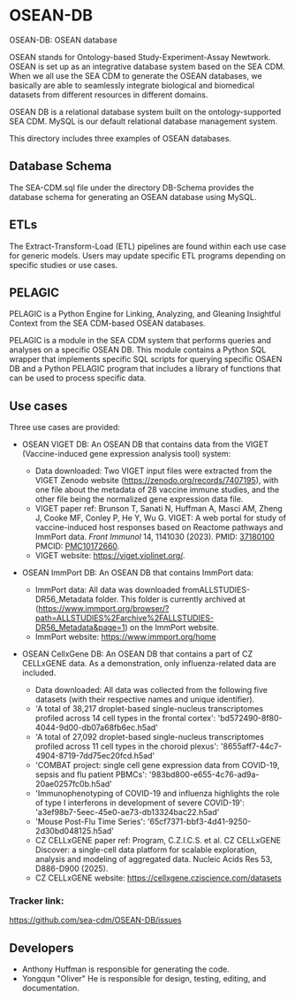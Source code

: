 # OSEAN-DB
OSEAN-DB: OSEAN database

OSEAN stands for Ontology-based Study-Experiment-Assay Newtwork. OSEAN is set up as an integrative database system based on the SEA CDM. When we all use the SEA CDM to generate the OSEAN databases, we basically are able to seamlessly integrate biological and biomedical datasets from different resources in different domains.  

OSEAN DB is a relational database system built on the ontology-supported SEA CDM. MySQL is our default relational database management system. 

This directory includes three examples of OSEAN databases.

## Database Schema

The SEA-CDM.sql file under the directory DB-Schema provides the database schema for generating an OSEAN database using MySQL.

## ETLs

The Extract-Transform-Load (ETL) pipelines are found within each use case for generic models. Users may update specific ETL programs depending on specific studies or use cases. 

## PELAGIC 

PELAGIC is a Python Engine for Linking, Analyzing, and Gleaning Insightful Context from the SEA CDM-based OSEAN databases. 

PELAGIC is a module in the SEA CDM system that performs queries and analyses on a specific OSEAN DB. This module contains a Python SQL wrapper that implements specific SQL scripts for querying specific OSAEN DB and a Python PELAGIC program that includes a library of functions that can be used to process specific data. 

## Use cases  

Three use cases are provided:
- OSEAN VIGET DB: An OSEAN DB that contains data from the VIGET (Vaccine-induced gene expression analysis tool) system:
  - Data downloaded: Two VIGET input files were extracted from the VIGET Zenodo website (https://zenodo.org/records/7407195), with one file about the metadata of 28 vaccine immune studies, and the other file being the normalized gene expression data file. 
  - VIGET paper ref: Brunson T, Sanati N, Huffman A, Masci AM, Zheng J, Cooke MF, Conley P, He Y, Wu G. VIGET: A web portal for study of vaccine-induced host responses based on Reactome pathways and ImmPort data. _Front Immunol_ 14, 1141030 (2023). PMID: [37180100](https://pubmed.ncbi.nlm.nih.gov/37180100/) PMCID: [PMC10172660](https://pmc.ncbi.nlm.nih.gov/articles/PMC10172660/).  
  - VIGET website: https://viget.violinet.org/. 

- OSEAN ImmPort DB: An OSEAN DB that contains ImmPort data:
  - ImmPort data: All data was downloaded fromALLSTUDIES-DR56_Metadata folder. This folder is currently archived at (https://www.immport.org/browser/?path=ALLSTUDIES%2Farchive%2FALLSTUDIES-DR56_Metadata&page=1) on the ImmPort website.
  - ImmPort website: https://www.immport.org/home
       
- OSEAN CellxGene DB: An OSEAN DB that contains a part of CZ CELLxGENE data. As a demonstration, only influenza-related data are included.
  -  Data downloaded: All data was collected from the following five datasets (with their respective names and unique identifier).
    - 'A total of 38,217 droplet-based single-nucleus transcriptomes profiled across 14 cell types in the frontal cortex': 'bd572490-8f80-4044-9d00-db07a68fb6ec.h5ad'
    - 'A total of 27,092 droplet-based single-nucleus transcriptomes profiled across 11 cell types in the choroid plexus': '8655aff7-44c7-4904-8719-7dd75ec20fcd.h5ad'
    - 'COMBAT project: single cell gene expression data from COVID-19, sepsis and flu patient PBMCs': '983bd800-e655-4c76-ad9a-20ae0257fc0b.h5ad'
    - 'Immunophenotyping of COVID-19 and influenza highlights the role of type I interferons in development of severe COVID-19': 'a3ef98b7-5eec-45e0-ae73-db13324bac22.h5ad'
    - 'Mouse Post-Flu Time Series': '65cf7371-bbf3-4d41-9250-2d30bd048125.h5ad'
  -  CZ CELLxGENE paper ref: Program, C.Z.I.C.S. et al. CZ CELLxGENE Discover: a single-cell data platform for scalable exploration, analysis and modeling of aggregated data. Nucleic Acids Res 53, D886-D900 (2025). 
  -  CZ CELLxGENE website: https://cellxgene.cziscience.com/datasets

  
### Tracker link:  
https://github.com/sea-cdm/OSEAN-DB/issues 


## Developers 

- Anthony Huffman is responsible for generating the code. 
- Yongqun "Oliver" He is responsible for design, testing, editing, and documentation.
  
